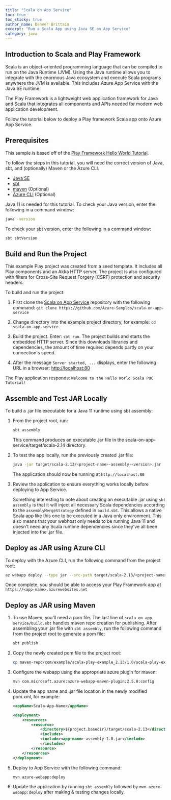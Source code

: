 ```yaml
---
title: "Scala on App Service"
toc: true
toc_sticky: true
author_name: Denver Brittain
excerpt: "Run a Scala App using Java SE on App Service"
category: java
---
```


## Introduction to Scala and Play Framework

Scala is an object-oriented programming language that can be compiled to run on the Java Runtime (JVM). Using the Java runtime allows you to integrate with the enormous Java ecosystem and execute Scala programs anywhere the JVM is available. This includes Azure App Service with the Java SE runtime.

The Play Framework is a lightweight web application framework for Java and Scala that integrates all components and APIs needed for modern web application development.

Follow the tutorial below to deploy a Play framework Scala app onto Azure App Service.

## Prerequisites

This sample is based off of the [Play Framework Hello World Tutorial](https://github.com/playframework/play-samples/tree/2.8.x/play-scala-hello-world-tutorial). 

To follow the steps in this tutorial, you will need the correct version of Java, sbt, and (optionally) Maven or the Azure CLI.

* [Java SE](https://docs.microsoft.com/en-us/java/openjdk/download#openjdk-11)
* [sbt](http://www.scala-sbt.org/download.html)
* [maven](https://maven.apache.org/install.html) (Optional)
* [Azure CLI](https://docs.microsoft.com/en-us/cli/azure/install-azure-cli) (Optional)

Java 11 is needed for this tutorial. To check your Java version, enter the following in a command window:

```bash
java -version
```

To check your sbt version, enter the following in a command window:

```bash
sbt sbtVersion
```

## Build and Run the Project

This example Play project was created from a seed template. It includes all Play components and an Akka HTTP server. The project is also configured with filters for Cross-Site Request Forgery (CSRF) protection and security headers.

To build and run the project:

1. First clone the [Scala on App Service](https://github.com/Azure-Samples/scala-on-app-service) repository with the following command: `git clone https://github.com/Azure-Samples/scala-on-app-service` 

2. Change directory into the example project directory, for example: `cd scala-on-app-service`

2. Build the project. Enter: `sbt run`. The project builds and starts the embedded HTTP server. Since this downloads libraries and dependencies, the amount of time required depends partly on your connection's speed.

3. After the message `Server started, ...` displays, enter the following URL in a browser: <http://localhost:80>

The Play application responds: `Welcome to the Hello World Scala POC Tutorial!`


## Assemble and Test JAR Locally

To build a .jar file executable for a Java 11 runtime using sbt assembly: 

1. From the project root, run: 

    ```bash
    sbt assembly
    ```

    This command produces an executable .jar file in the scala-on-app-service/target/scala-2.14 directory.

2. To test the app locally, run the previously created .jar file:  

    ```bash
    java -jar target/scala-2.13/<project-name>-assembly-<version>.jar
    ```

    The application should now be running at `http://localhost:80`

3. Review the application to ensure everything works locally before deploying to App Service.

    Something interesting to note about creating an executable .jar using `sbt assembly` is that it will inject all necessary Scala dependencies according to the `assemblyMergeStrategy` defined in `build.sbt`. This allows a native Scala app like this one to be executed in a Java only environment. This also means that your webhost only needs to be running Java 11 and doesn't need any Scala runtime dependencies since they've all been injected into the .jar file.


## Deploy as JAR using Azure CLI

To deploy with the Azure CLI, run the following command from the project root:

```bash
az webapp deploy --type jar --src-path target/scala-2.13/<project-name>-assembly-<version>.jar --name <app-name> --resource-group <resource-group>
```

Once complete, you should be able to access your Play Framework app at `https://<app-name>.azurewebsites.net`

## Deploy as JAR using Maven

1. To use Maven, you'll need a pom file. The last line of `scala-on-app-service/build.sbt` handles maven repo creation for publishing. After assembling your .jar file with `sbt assembly`, run the following command from the project root to generate a pom file: 

    ```bash
    sbt publish
    ```

2. Copy the newly created pom file to the project root: 

    ```bash
    cp maven-repo/com/example/scala-play-example_2.13/1.0/scala-play-example_2.13-1.0.pom pom.xml
    ```

3. Configure the webapp using the appropriate azure plugin for maven:

    ```bash
    mvn com.microsoft.azure:azure-webapp-maven-plugin:2.5.0:config
    ```

4. Update the app name and .jar file location in the newly modified pom.xml, for example: 

    ```xml
    <appName>Scala-App-Name</appName>
    ```

    ```xml
    <deployment>
        <resources>
            <resource>
                <directory>${project.basedir}/target/scala-2.13</directory>
                <includes>
                <include><app-name>-assembly-1.0.jar</include>
                </includes>
            </resource>
        </resources>
    </deployment>
    ```

5. Deploy to App Service with the following command:

    ```bash
    mvn azure-webapp:deploy
    ```

6. Update the application by running `sbt assembly` followed by `mvn azure-webapp:deploy` after making & testing changes locally.